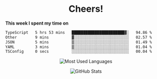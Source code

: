 <h1 align="center">Cheers!</h1>

**This week I spent my time on**
<!--START_SECTION:waka-->

```txt
TypeScript   5 hrs 53 mins   ███████████████████████▓░   94.86 %
Other        9 mins          ▓░░░░░░░░░░░░░░░░░░░░░░░░   02.57 %
JSON         5 mins          ▒░░░░░░░░░░░░░░░░░░░░░░░░   01.49 %
YAML         3 mins          ▒░░░░░░░░░░░░░░░░░░░░░░░░   01.04 %
TSConfig     0 secs          ░░░░░░░░░░░░░░░░░░░░░░░░░   00.04 %
```

<!--END_SECTION:waka-->

<p align="center"><img src="https://github-readme-stats.vercel.app/api/top-langs/?username=thnkrn&layout=compact&hide=html&theme=tokyonight" alt="Most Used Languages" /></p>

<p align="center"><img src="https://github-readme-stats.vercel.app/api?username=thnkrn&show_icons=true&count_private=true&theme=tokyonight&show=reviews&hide_rank=false&rank_icon=github" alt="GitHub Stats" /></p>

<!-- <p align="center"><a href="https://wakatime.com"><img src="https://wakatime.com/share/@thnkrn/40092326-d1bd-471b-89da-9a7c63939402.png" /></p>
 -->
